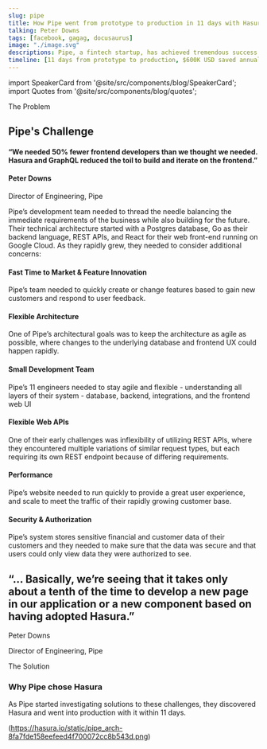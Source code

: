 ```yaml
---
slug: pipe
title: How Pipe went from prototype to production in 11 days with Hasura
talking: Peter Downs
tags: [facebook, gagag, docusaurus]
image: "./image.svg"
descriptions: Pipe, a fintech startup, has achieved tremendous success in just a year - over 3,500 customers and over $1 Billion in ARR - and all this with just 11 engineers. Helping fuel this efficiency was Pipe’s decision early on to make Hasura an essential part of their technical architecture, which has provided tangible benefits to their dev processes and their bottom line.
timeline: [11 days from prototype to production, $600K USD saved annually (50% fewer devs), 90% reduction in time for new feature dev]
---
```


import SpeakerCard from '@site/src/components/blog/SpeakerCard';
import Quotes from '@site/src/components/blog/quotes';

<SpeakerCard
  quote="Hasura is a fantastic way to create a data fetching layer to our database. It’s ultra-stable and often better at planning queries than ones we were writing ourselves."
  name="Peter Downs"
  title="Director of Engineering, Pipe"
  image="/img/peter.png"
/>

<div className="flex gap-4 justify-between pt-8">
    <div className="w-1/3 flex flex-col justify-between ">
        <div>
            The Problem
            <h2>Pipe's Challenge</h2>
        </div>
        <Quotes> 
<h4>        “We needed 50% fewer frontend developers than we thought we needed. Hasura and GraphQL reduced the toil to build and iterate on the frontend.”</h4>
        <h4 className="m-0">Peter Downs </h4> 
        Director of Engineering, Pipe </Quotes>
    </div>
    <div className="w-1/2">
        <div className="right-section">
        <p className="head-info">Pipe’s development team needed to thread the needle balancing the immediate requirements of
        the business while also building for the future. Their technical architecture started with a
        Postgres database, Go as their backend language, REST APIs, and React for their web
        front-end running on Google Cloud. As they rapidly grew, they needed to consider additional
        concerns:</p><div className="content-data-row"><h4 className="info-headline">Fast Time to Market &amp; Feature Innovation</h4><p className="info-desc">  Pipe’s team needed to quickly create or change features based to gain new customers and
        respond to user feedback.</p></div><div className="content-data-row"><h4 className="info-headline">Flexible Architecture</h4><p className="info-desc"> One of Pipe’s architectural goals was to keep the architecture as agile as possible, where
        changes to the underlying database and frontend UX could happen rapidly.</p></div><div className="content-data-row"><h4 className="info-headline">Small Development Team</h4><p className="info-desc"> Pipe’s 11 engineers needed to stay agile and flexible - understanding all layers of their
        system - database, backend, integrations, and the frontend web UI</p>
        </div>
        <div className="content-data-row">
        <h4 className="info-headline">Flexible Web APIs</h4>
        <p className="info-desc">One of their early challenges was inflexibility of utilizing REST APIs, where they
        encountered multiple variations of similar request types, but each requiring its own REST
        endpoint because of differing requirements.</p>
        </div><div className="content-data-row">
        <h4 className="info-headline">Performance</h4>
        <p className="info-desc"> Pipe’s website needed to run quickly to provide a great user experience, and scale to meet
        the traffic of their rapidly growing customer base.</p>
        </div>
        <div className="content-data-row">
        <h4 className="info-headline">Security &amp; Authorization</h4>
        <p className="info-desc"> Pipe’s system stores sensitive financial and customer data of their customers and they
        needed to make sure that the data was secure and that users could only view data they were
        authorized to see.</p>
        </div>
        </div>
    </div>
</div>


<div className="bg-neutral-800 p-10 px-20 rounded-xl my-12">

<h2 className="mb-8 text-4xl">“… Basically, we’re seeing that it takes only about a tenth of the time to develop a new page in our application or a new component based on having adopted Hasura.”</h2><p className="m-0 ">Peter Downs</p><p className="m-0" >Director of Engineering, Pipe</p></div>

<div class="flex justify-between">
<div class="w-1/3">
<div class="left-head-section">
<p class="m-0">The Solution</p><h3>Why Pipe chose Hasura</h3></div></div>

<div class="right-sectio w-1/2"><p class="head-info"><span>As Pipe started investigating solutions to these challenges, they discovered Hasura and went into production with it within 11 days.</span></p></div></div>

(https://hasura.io/static/pipe_arch-8fa7fde158eefeed4f700072cc8b543d.png)